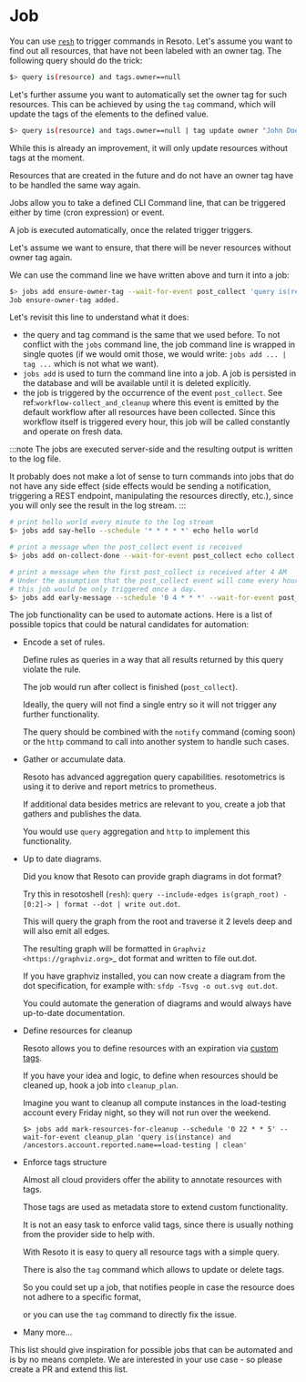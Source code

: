 # Job

You can use [`resh`](../components/resh.md) to trigger commands in Resoto. Let's assume you want to find out all resources, that have not been labeled with an owner tag. The following query should do the trick:

```bash
$> query is(resource) and tags.owner==null
```

Let's further assume you want to automatically set the owner tag for such resources. This can be achieved by using the `tag` command, which will update the tags of the elements to the defined value.

```bash
$> query is(resource) and tags.owner==null | tag update owner "John Doe"
```

While this is already an improvement, it will only update resources without tags at the moment.

Resources that are created in the future and do not have an owner tag have to be handled the same way again.

Jobs allow you to take a defined CLI Command line, that can be triggered either by time (cron expression) or event.

A job is executed automatically, once the related trigger triggers.

Let's assume we want to ensure, that there will be never resources without owner tag again.

We can use the command line we have written above and turn it into a job:

```bash
$> jobs add ensure-owner-tag --wait-for-event post_collect 'query is(resource) and tags.owner==null | tag update owner "John Doe"'
Job ensure-owner-tag added.
```

Let's revisit this line to understand what it does:

- the query and tag command is the same that we used before. To not conflict with the `jobs` command line, the job command line is wrapped in single quotes (if we would omit those, we would write: `jobs add ... | tag ...` which is not what we want).
- `jobs add` is used to turn the command line into a job. A job is persisted in the database and will be available until it is deleted explicitly.
- the job is triggered by the occurrence of the event `post_collect`. See ref:`workflow-collect_and_cleanup` where this event is emitted by the default workflow after all resources have been collected. Since this workflow itself is triggered every hour, this job will be called constantly and operate on fresh data.

:::note
The jobs are executed server-side and the resulting output is written to the log file.

It probably does not make a lot of sense to turn commands into jobs that do not have any side effect (side effects would be sending a notification, triggering a REST endpoint, manipulating the resources directly, etc.), since you will only see the result in the log stream.
:::

```bash title="Further examples for job triggers"
# print hello world every minute to the log stream
$> jobs add say-hello --schedule '* * * * *' echo hello world

# print a message when the post_collect event is received
$> jobs add on-collect-done --wait-for-event post_collect echo collect is done!

# print a message when the first post_collect is received after 4 AM
# Under the assumption that the post_collect event will come every hour,
# this job would be only triggered once a day.
$> jobs add early-message --schedule '0 4 * * *' --wait-for-event post_collect echo collect after 4AM is done!
```

The job functionality can be used to automate actions. Here is a list of possible topics that
could be natural candidates for automation:

- Encode a set of rules.

  Define rules as queries in a way that all results returned by this query violate the rule.

  The job would run after collect is finished (`post_collect`).

  Ideally, the query will not find a single entry so it will not trigger any further functionality.

  The query should be combined with the `notify` command (coming soon) or the `http` command to call into another
  system to handle such cases.

- Gather or accumulate data.

  Resoto has advanced aggregation query capabilities.
  resotometrics is using it to derive and report metrics to prometheus.

  If additional data besides metrics are relevant to you, create a job that gathers and publishes the data.

  You would use `query` aggregation and `http` to implement this functionality.

- Up to date diagrams.

  Did you know that Resoto can provide graph diagrams in dot format?

  Try this in resotoshell (`resh`): `query --include-edges is(graph_root) -[0:2]-> | format --dot | write out.dot`.

  This will query the graph from the root and traverse it 2 levels deep and will also emit all edges.

  The resulting graph will be formatted in `Graphviz <https://graphviz.org>`\_ dot format and written to file out.dot.

  If you have graphviz installed, you can now create a diagram from the dot specification, for example with: `sfdp -Tsvg -o out.svg out.dot`.

  You could automate the generation of diagrams and would always have up-to-date documentation.

- Define resources for cleanup

  Resoto allows you to define resources with an expiration via [custom tags](https://github.com/someengineering/resoto/tree/main/plugins/cleanup_expired#tag-format).

  If you have your idea and logic, to define when resources should be cleaned up, hook a job into `cleanup_plan`.

  Imagine you want to cleanup all compute instances in the load-testing account every Friday night, so they will not run over the weekend.

  ```
  $> jobs add mark-resources-for-cleanup --schedule '0 22 * * 5' --wait-for-event cleanup_plan 'query is(instance) and /ancestors.account.reported.name==load-testing | clean'
  ```

- Enforce tags structure

  Almost all cloud providers offer the ability to annotate resources with tags.

  Those tags are used as metadata store to extend custom functionality.

  It is not an easy task to enforce valid tags, since there is usually nothing from the provider side to help with.

  With Resoto it is easy to query all resource tags with a simple query.

  There is also the `tag` command which allows to update or delete tags.

  So you could set up a job, that notifies people in case the resource does not adhere to a specific format,

  or you can use the `tag` command to directly fix the issue.

- Many more...

This list should give inspiration for possible jobs that can be automated and is by no means complete.
We are interested in your use case - so please create a PR and extend this list.
